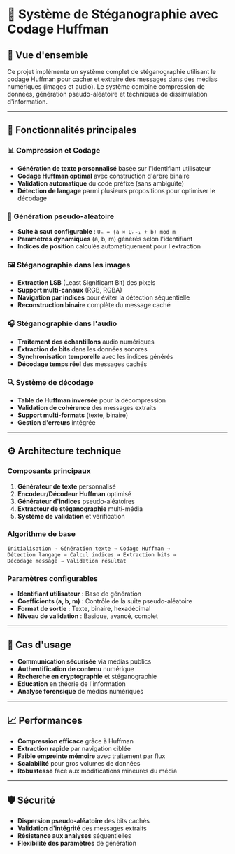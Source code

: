 # 🔐 Système de Stéganographie avec Codage Huffman

## 🎯 Vue d'ensemble

Ce projet implémente un système complet de stéganographie utilisant le codage Huffman pour cacher et extraire des messages dans des médias numériques (images et audio). Le système combine compression de données, génération pseudo-aléatoire et techniques de dissimulation d'information.

---

## 🔧 Fonctionnalités principales

### 📊 Compression et Codage
- **Génération de texte personnalisé** basée sur l'identifiant utilisateur
- **Codage Huffman optimal** avec construction d'arbre binaire
- **Validation automatique** du code préfixe (sans ambiguïté)
- **Détection de langage** parmi plusieurs propositions pour optimiser le décodage

### 🎲 Génération pseudo-aléatoire
- **Suite à saut configurable** : `Uₙ = (a × Uₙ₋₁ + b) mod m`
- **Paramètres dynamiques** (a, b, m) générés selon l'identifiant
- **Indices de position** calculés automatiquement pour l'extraction

### 🖼️ Stéganographie dans les images
- **Extraction LSB** (Least Significant Bit) des pixels
- **Support multi-canaux** (RGB, RGBA)
- **Navigation par indices** pour éviter la détection séquentielle
- **Reconstruction binaire** complète du message caché

### 🎧 Stéganographie dans l'audio
- **Traitement des échantillons** audio numériques
- **Extraction de bits** dans les données sonores
- **Synchronisation temporelle** avec les indices générés
- **Décodage temps réel** des messages cachés

### 🔍 Système de décodage
- **Table de Huffman inversée** pour la décompression
- **Validation de cohérence** des messages extraits
- **Support multi-formats** (texte, binaire)
- **Gestion d'erreurs** intégrée

---

## ⚙️ Architecture technique

### Composants principaux
1. **Générateur de texte** personnalisé
2. **Encodeur/Décodeur Huffman** optimisé
3. **Générateur d'indices** pseudo-aléatoires
4. **Extracteur de stéganographie** multi-média
5. **Système de validation** et vérification

### Algorithme de base
```
Initialisation → Génération texte → Codage Huffman → 
Détection langage → Calcul indices → Extraction bits → 
Décodage message → Validation résultat
```

### Paramètres configurables
- **Identifiant utilisateur** : Base de génération
- **Coefficients (a, b, m)** : Contrôle de la suite pseudo-aléatoire
- **Format de sortie** : Texte, binaire, hexadécimal
- **Niveau de validation** : Basique, avancé, complet

---

## 🚀 Cas d'usage

- **Communication sécurisée** via médias publics
- **Authentification de contenu** numérique
- **Recherche en cryptographie** et stéganographie
- **Éducation** en théorie de l'information
- **Analyse forensique** de médias numériques

---

## 📈 Performances

- **Compression efficace** grâce à Huffman
- **Extraction rapide** par navigation ciblée
- **Faible empreinte mémoire** avec traitement par flux
- **Scalabilité** pour gros volumes de données
- **Robustesse** face aux modifications mineures du média

---

## 🛡️ Sécurité

- **Dispersion pseudo-aléatoire** des bits cachés
- **Validation d'intégrité** des messages extraits
- **Résistance aux analyses** séquentielles
- **Flexibilité des paramètres** de génération